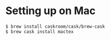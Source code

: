 
Setting up on Mac
=================

```
$ brew install caskroom/cask/brew-cask
$ brew cask install mactex
```